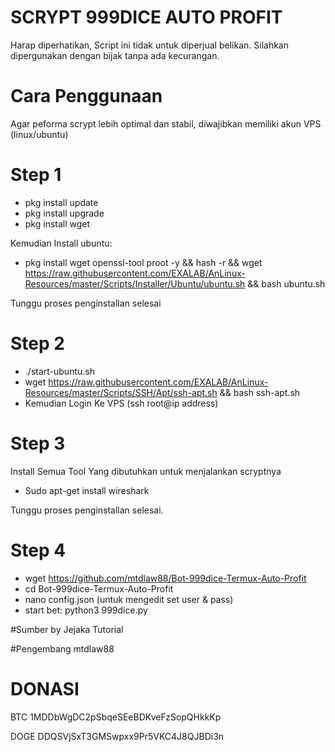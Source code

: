 # SCRYPT 999DICE AUTO PROFIT

Harap diperhatikan, Script ini tidak untuk diperjual belikan.
Silahkan dipergunakan dengan bijak tanpa ada kecurangan.

# Cara Penggunaan
Agar peforma scrypt lebih optimal dan stabil, diwajibkan memiliki akun VPS (linux/ubuntu)

# Step 1
* pkg install update
* pkg install upgrade
* pkg install wget

Kemudian Install ubuntu:
* pkg install wget openssl-tool proot -y && hash -r && wget https://raw.githubusercontent.com/EXALAB/AnLinux-Resources/master/Scripts/Installer/Ubuntu/ubuntu.sh && bash ubuntu.sh

Tunggu proses penginstallan selesai

# Step 2
* ./start-ubuntu.sh
* wget https://raw.githubusercontent.com/EXALAB/AnLinux-Resources/master/Scripts/SSH/Apt/ssh-apt.sh && bash ssh-apt.sh
* Kemudian Login Ke VPS (ssh root@ip address)

# Step 3
Install Semua Tool Yang dibutuhkan untuk menjalankan scryptnya

* Sudo apt-get install wireshark

Tunggu proses penginstallan selesai.

# Step 4
* wget https://github.com/mtdlaw88/Bot-999dice-Termux-Auto-Profit
* cd Bot-999dice-Termux-Auto-Profit
* nano config.json (untuk mengedit set user & pass)
* start bet: python3 999dice.py


#Sumber by Jejaka Tutorial

#Pengembang mtdlaw88


# DONASI 

BTC 1MDDbWgDC2pSbqeSEeBDKveFzSopQHkkKp

DOGE DDQSVjSxT3GMSwpxx9Pr5VKC4J8QJBDi3n

